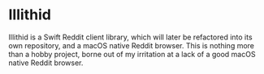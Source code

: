 # Illithid
Illithid is a Swift Reddit client library, which will later be refactored into its own repository, and a macOS native Reddit browser. This is nothing more than a hobby project, borne out of my irritation at a lack of a good macOS native Reddit browser.
